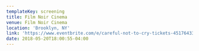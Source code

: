 ```yaml
---
templateKey: screening
title: Film Noir Cinema
venue: Film Noir Cinema
location: 'Brooklyn, NY'
link: 'https://www.eventbrite.com/e/careful-not-to-cry-tickets-45176433930?aff=es2'
date: 2018-05-20T18:00:55-04:00
---
```


